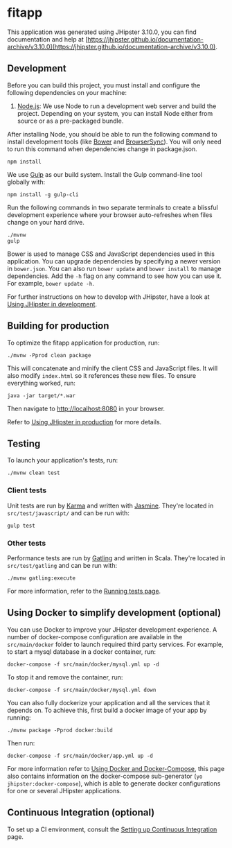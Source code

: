 # fitapp

This application was generated using JHipster 3.10.0, you can find documentation and help at [https://jhipster.github.io/documentation-archive/v3.10.0](https://jhipster.github.io/documentation-archive/v3.10.0).

## Development

Before you can build this project, you must install and configure the following dependencies on your machine:
1. [Node.js][]: We use Node to run a development web server and build the project.
   Depending on your system, you can install Node either from source or as a pre-packaged bundle.

After installing Node, you should be able to run the following command to install development tools (like
[Bower][] and [BrowserSync][]). You will only need to run this command when dependencies change in package.json.

    npm install

We use [Gulp][] as our build system. Install the Gulp command-line tool globally with:

    npm install -g gulp-cli

Run the following commands in two separate terminals to create a blissful development experience where your browser
auto-refreshes when files change on your hard drive.

    ./mvnw
    gulp

Bower is used to manage CSS and JavaScript dependencies used in this application. You can upgrade dependencies by
specifying a newer version in `bower.json`. You can also run `bower update` and `bower install` to manage dependencies.
Add the `-h` flag on any command to see how you can use it. For example, `bower update -h`.

For further instructions on how to develop with JHipster, have a look at [Using JHipster in development][].

## Building for production

To optimize the fitapp application for production, run:

    ./mvnw -Pprod clean package

This will concatenate and minify the client CSS and JavaScript files. It will also modify `index.html` so it references these new files.
To ensure everything worked, run:

    java -jar target/*.war

Then navigate to [http://localhost:8080](http://localhost:8080) in your browser.

Refer to [Using JHipster in production][] for more details.

## Testing

To launch your application's tests, run:

    ./mvnw clean test

### Client tests

Unit tests are run by [Karma][] and written with [Jasmine][]. They're located in `src/test/javascript/` and can be run with:

    gulp test


### Other tests

Performance tests are run by [Gatling][] and written in Scala. They're located in `src/test/gatling` and can be run with:

    ./mvnw gatling:execute

For more information, refer to the [Running tests page][].

## Using Docker to simplify development (optional)

You can use Docker to improve your JHipster development experience. A number of docker-compose configuration are available in the `src/main/docker` folder to launch required third party services.
For example, to start a mysql database in a docker container, run:

    docker-compose -f src/main/docker/mysql.yml up -d

To stop it and remove the container, run:

    docker-compose -f src/main/docker/mysql.yml down

You can also fully dockerize your application and all the services that it depends on.
To achieve this, first build a docker image of your app by running:

    ./mvnw package -Pprod docker:build

Then run:

    docker-compose -f src/main/docker/app.yml up -d

For more information refer to [Using Docker and Docker-Compose][], this page also contains information on the docker-compose sub-generator (`yo jhipster:docker-compose`), which is able to generate docker configurations for one or several JHipster applications.

## Continuous Integration (optional)

To set up a CI environment, consult the [Setting up Continuous Integration][] page.

[JHipster Homepage and latest documentation]: https://jhipster.github.io
[JHipster 3.10.0 archive]: https://jhipster.github.io/documentation-archive/v3.10.0

[Using JHipster in development]: https://jhipster.github.io/documentation-archive/v3.10.0/development/
[Using Docker and Docker-Compose]: https://jhipster.github.io/documentation-archive/v3.10.0/docker-compose
[Using JHipster in production]: https://jhipster.github.io/documentation-archive/v3.10.0/production/
[Running tests page]: https://jhipster.github.io/documentation-archive/v3.10.0/running-tests/
[Setting up Continuous Integration]: https://jhipster.github.io/documentation-archive/v3.10.0/setting-up-ci/

[Gatling]: http://gatling.io/
[Node.js]: https://nodejs.org/
[Bower]: http://bower.io/
[Gulp]: http://gulpjs.com/
[BrowserSync]: http://www.browsersync.io/
[Karma]: http://karma-runner.github.io/
[Jasmine]: http://jasmine.github.io/2.0/introduction.html
[Protractor]: https://angular.github.io/protractor/
